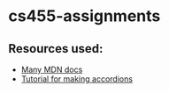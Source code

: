 # cs455-assignments

## Resources used:
- [Many MDN docs](https://developer.mozilla.org/en-US/docs)
- [Tutorial for making accordions](https://softauthor.com/accordion-menu-in-vanilla-javascript)